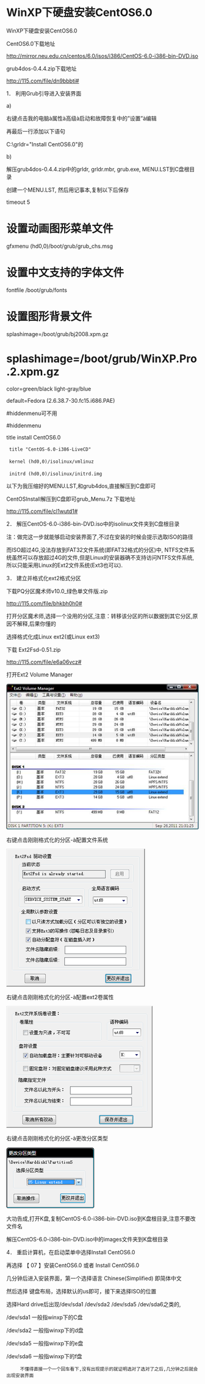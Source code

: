 # WinXP下硬盘安装CentOS6.0  

WinXP下硬盘安装CentOS6.0

CentOS6.0下载地址

http://mirror.neu.edu.cn/centos/6.0/isos/i386/CentOS-6.0-i386-bin-DVD.iso

grub4dos-0.4.4.zip下载地址

http://115.com/file/dn9bbbti#

 

1．  利用Grub引导进入安装界面

a)           

右键点击我的电脑à属性à高级à启动和故障恢复中的”设置”à编辑

再最后一行添加以下语句

C:\grldr="Install CentOS6.0"的

 

b)           

解压grub4dos-0.4.4.zip中的grldr, grldr.mbr, grub.exe, MENU.LST到C盘根目录

创建一个MENU.LST, 然后用记事本,复制以下后保存

timeout 5

# 设置动画图形菜单文件

gfxmenu (hd0,0)/boot/grub/grub_chs.msg

# 设置中文支持的字体文件

fontfile /boot/grub/fonts

# 设置图形背景文件

splashimage=/boot/grub/bj2008.xpm.gz

# splashimage=/boot/grub/WinXP.Pro.2.xpm.gz

color=green/black light-gray/blue

default=Fedora (2.6.38.7-30.fc15.i686.PAE)

#hiddenmenu可不用

#hiddenmenu

title install  CentOS6.0

     title "CentOS-6.0-i386-LiveCD"

     kernel (hd0,0)/isolinux/vmlinuz

     initrd (hd0,0)/isolinux/initrd.img

 

以下为我压缩好的MENU.LST,和grub4dos,直接解压到C盘即可

CentOSInstall解压到C盘即可grub_Menu.7z 下载地址

http://115.com/file/cl1wutd1#

 

2．  解压CentOS-6.0-i386-bin-DVD.iso中的isolinux文件夹到C盘根目录

注：做完这一步就能够启动安装界面了,不过在安装的时候会提示选取ISO的路径

而ISO超过4G,没法存放到FAT32文件系统(即FAT32格式的分区)中, NTFS文件系统虽然可以存放超过4G的文件,但是Linux的安装器确不支持访问NTFS文件系统,所以只能采用Linux的Ext2文件系统(Ext3也可以).

3．  建立并格式化ext2格式分区

下载PQ分区魔术师v10.0_绿色单文件版.zip

http://115.com/file/bhkbh0h0#

打开分区魔术师,选择一个没用的分区,注意：转移该分区的所以数据到其它分区,原因不解释,后果你懂的

选择格式化成Linux ext2(或Linux ext3)

下载 Ext2Fsd-0.51.zip

http://115.com/file/e6a06vcz#

打开Ext2 Volume Manager

![image](https://raw.githubusercontent.com/shoukaiseki/blogdoc/master/CentOS/WinXP%E4%B8%8B%E7%A1%AC%E7%9B%98%E5%AE%89%E8%A3%85CentOS6.0/img/001.jpg)
 
右键点击刚刚格式化的分区-à配置文件系统

![image](https://raw.githubusercontent.com/shoukaiseki/blogdoc/master/CentOS/WinXP%E4%B8%8B%E7%A1%AC%E7%9B%98%E5%AE%89%E8%A3%85CentOS6.0/img/002.png)
 
右键点击刚刚格式化的分区-à配置ext2卷属性

![image](https://raw.githubusercontent.com/shoukaiseki/blogdoc/master/CentOS/WinXP%E4%B8%8B%E7%A1%AC%E7%9B%98%E5%AE%89%E8%A3%85CentOS6.0/img/003.png)
 
右键点击刚刚格式化的分区-à更改分区类型

![image](https://raw.githubusercontent.com/shoukaiseki/blogdoc/master/CentOS/WinXP%E4%B8%8B%E7%A1%AC%E7%9B%98%E5%AE%89%E8%A3%85CentOS6.0/img/004.png)
 
大功告成,打开K盘,复制CentOS-6.0-i386-bin-DVD.iso到K盘根目录,注意不要改文件名

解压CentOS-6.0-i386-bin-DVD.iso中的images文件夹到K盘根目录

4．  重启计算机，在启动菜单中选择Install CentOS6.0

再选择  【 07 】安装CentOS6.0   或者   Install CentOS6.0

几分钟后进入安装界面，第一个选择语言 Chinese(Simplified) 即简体中文

然后选择 键盘布局，选择默认的us即可，接下来选择ISO的位置

选择Hard drive后出现/dev/sda1      /dev/sda2          /dev/sda5          /dev/sda6之类的,

/dev/sda1 一般指winxp下的C盘

/dev/sda2 一般指winxp下的d盘

/dev/sda5 一般指winxp下的e盘

/dev/sda6 一般指winxp下的f盘

         不懂得直接一个一个回车看下,没有出现提示的就证明选对了选对了之后,几分钟之后就会出现安装界面

